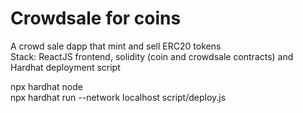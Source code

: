 # Crowdsale for coins
A crowd sale dapp that mint and sell ERC20 tokens <br />
Stack: ReactJS frontend, solidity (coin and crowdsale contracts) and Hardhat deployment script

npx hardhat node <br />
npx hardhat run --network localhost script/deploy.js <br />
